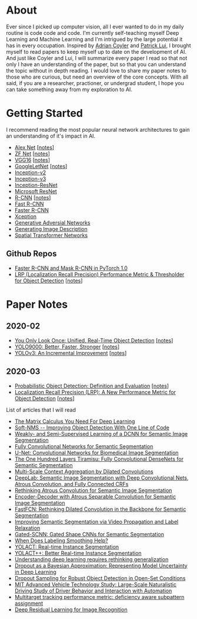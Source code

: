 # About
Ever since I picked up computer vision, all I ever wanted to do in my daily routine is code code and code.  I'm currently self-teaching myself Deep Learning and Machine Learning and I'm intrigued by the large potential it has in every occupation.  Inspired by [Adrian Coyler](https://blog.acolyer.org/about/) and [Patrick Lui](https://github.com/patrick-llgc/Learning-Deep-Learning), I brought myself to read papers to keep myself up to date on the development of AI.  And just like Coyler and Lui, I will summarize every paper I read so that not only I have an understanding of the paper, but so that you can understand the topic without in depth reading.  I would love to share my paper notes to those who are curious, but need an overview of the core concepts.  With all said, if you are a researcher, practioner, or undergrad student, I hope you can take something away from my exploration to AI.

# Getting Started
I recommend reading the most popular neural network architectures to gain an understanding of it's impact in AI. <br>
* [Alex Net](https://papers.nips.cc/paper/4824-imagenet-classification-with-deep-convolutional-neural-networks) [[notes](https://github.com/Nathan-Bernardo/Learning-Deep-Learning/blob/master/Notes/CNN_alexnet.md)] <br>
* [ZF Net](https://arxiv.org/pdf/1311.2901v3.pdf) [[notes](https://github.com/Nathan-Bernardo/Learning-Deep-Learning/blob/master/Notes/CNN_znet.md)] <br>
* [VGG16](https://arxiv.org/abs/1409.1556) [[notes](https://github.com/Nathan-Bernardo/Learning-Deep-Learning/blob/master/Notes/CNN_VGG.md)] <br>
* [GoogleLetNet](https://arxiv.org/abs/1409.4842) [[notes](https://github.com/Nathan-Bernardo/Learning-Deep-Learning/blob/master/Notes/CNN_googleLeNet.md)] <br>
* [Inception-v2](https://arxiv.org/abs/1502.03167) <br>
* [Inception-v3](https://arxiv.org/abs/1512.00567) <br>
* [Inception-ResNet](https://arxiv.org/abs/1602.07261) <br>
* [Microsoft ResNet](https://arxiv.org/pdf/1512.03385v1.pdf) <br>
* [R-CNN](https://arxiv.org/pdf/1311.2524v5.pdf) [[notes](https://github.com/Nathan-Bernardo/Learning-Deep-Learning/blob/master/Notes/R_CNN.md)] <br>
* [Fast R-CNN](https://arxiv.org/pdf/1504.08083.pdf) <br>
* [Faster R-CNN](https://arxiv.org/pdf/1506.01497v3.pdf) <br>
* [Xception](https://arxiv.org/pdf/1610.02357.pdf) <br>
* [Generative Adversial Networks](https://arxiv.org/pdf/1406.2661v1.pdf) <br>
* [Generating Image Description](https://arxiv.org/pdf/1412.2306v2.pdf) <br>
* [Spatial Transformer Networks](https://arxiv.org/pdf/1506.02025.pdf) <br>

## Github Repos
* [Faster R-CNN and Mask R-CNN in PyTorch 1.0](https://github.com/facebookresearch/maskrcnn-benchmark)
* [LRP (Localization Recall Precision) Performance Metric & Thresholder for Object Detection](https://github.com/cancam/LRP) [[notes](https://github.com/Nathan-Bernardo/Learning-Deep-Learning/blob/master/Notes/od_LRP.md)]

# Paper Notes
## 2020-02
* [You Only Look Once: Unified, Real-Time Object Detection](https://arxiv.org/abs/1506.02640) [[notes](https://github.com/Nathan-Bernardo/Learning-Deep-Learning/blob/master/Notes/od_yolo.md)]
* [YOLO9000: Better, Faster, Stronger](https://arxiv.org/abs/1612.08242) [[notes](https://github.com/Nathan-Bernardo/Learning-Deep-Learning/blob/master/Notes/od_yolo9000.md)]
* [YOLOv3: An Incremental Improvement](https://arxiv.org/abs/1804.02767) [[notes](https://github.com/Nathan-Bernardo/Learning-Deep-Learning/blob/master/Notes/od_yolov3.md)]

## 2020-03
* [Probabilistic Object Detection: Definition and Evaluation](https://arxiv.org/abs/1811.10800) [[notes](https://github.com/Nathan-Bernardo/Learning-Deep-Learning/blob/master/Notes/od_probabilistic.md)]
* [Localization Recall Precision (LRP): A New Performance Metric for Object Detection](https://arxiv.org/abs/1807.01696) [[notes](https://github.com/Nathan-Bernardo/Learning-Deep-Learning/blob/master/Notes/od_LRP.md)]

List of articles that I will read <br>
* [The Matrix Calculus You Need For Deep Learning](https://arxiv.org/abs/1802.01528v2)
* [Soft-NMS -- Improving Object Detection With One Line of Code](https://arxiv.org/abs/1704.04503)
* [Weakly- and Semi-Supervised Learning of a DCNN for Semantic Image Segmentation](https://arxiv.org/abs/1502.02734)
* [Fully Convolutional Networks for Semantic Segmentation](https://arxiv.org/abs/1605.06211)
* [U-Net: Convolutional Networks for Biomedical Image Segmentation](https://arxiv.org/abs/1505.04597)
* [The One Hundred Layers Tiramisu: Fully Convolutional DenseNets for Semantic Segmentation](https://arxiv.org/abs/1611.09326)
* [Multi-Scale Context Aggregation by Dilated Convolutions](https://arxiv.org/abs/1511.07122)
* [DeepLab: Semantic Image Segmentation with Deep Convolutional Nets, Atrous Convolution, and Fully Connected CRFs](https://arxiv.org/abs/1606.00915)
* [Rethinking Atrous Convolution for Semantic Image Segmentation](https://arxiv.org/abs/1706.05587)
* [Encoder-Decoder with Atrous Separable Convolution for Semantic Image Segmentation](https://paperswithcode.com/paper/encoder-decoder-with-atrous-separable)
* [FastFCN: Rethinking Dilated Convolution in the Backbone for Semantic Segmentation](https://paperswithcode.com/paper/fastfcn-rethinking-dilated-convolution-in-the)
* [Improving Semantic Segmentation via Video Propagation and Label Relaxation](https://paperswithcode.com/paper/improving-semantic-segmentation-via-video)
* [Gated-SCNN: Gated Shape CNNs for Semantic Segmentation](https://arxiv.org/abs/1907.05740)
* [When Does Labeling Smoothing Help?](https://arxiv.org/abs/1906.02629)
* [YOLACT: Real-time Instance Segmentation](https://arxiv.org/abs/1904.02689)
* [YOLACT++: Better Real-time Instance Segmentation](https://arxiv.org/abs/1912.06218)
* [Understanding deep learning requires rethinking generalization](https://arxiv.org/abs/1611.03530)
* [Dropout as a Bayesian Approximation: Representing Model Uncertainty in Deep Learning](https://arxiv.org/abs/1506.02142)
* [Dropout Sampling for Robust Object Detection in Open-Set Conditions](https://arxiv.org/abs/1710.06677)
* [MIT Advanced Vehicle Technology Study: Large-Scale Naturalistic Driving Study of Driver Behavior and Interaction with Automation](https://arxiv.org/abs/1711.06976)
* [Multitarget tracking performance metric: deficiency aware subpattern assignment](https://ieeexplore.ieee.org/document/8306032)
* [Deep Residual Learning for Image Recognition](https://arxiv.org/abs/1512.03385)



